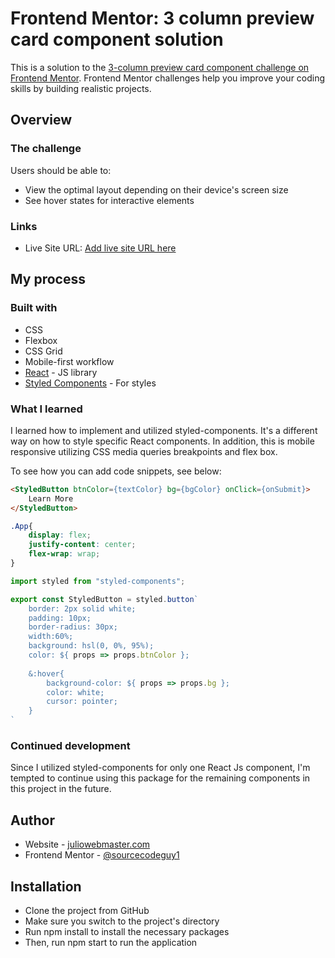 # Frontend Mentor: 3 column preview card component solution

This is a solution to the [3-column preview card component challenge on Frontend Mentor](https://www.frontendmentor.io/challenges/3column-preview-card-component-pH92eAR2-). Frontend Mentor challenges help you improve your coding skills by building realistic projects.

## Overview

### The challenge

Users should be able to:

- View the optimal layout depending on their device's screen size
- See hover states for interactive elements

### Links

- Live Site URL: [Add live site URL here](https://your-live-site-url.com)

## My process

### Built with

- CSS
- Flexbox
- CSS Grid
- Mobile-first workflow
- [React](https://reactjs.org/) - JS library
- [Styled Components](https://styled-components.com/) - For styles

### What I learned

I learned how to implement and utilized styled-components. It's a different way on how to style specific React components.
In addition, this is mobile responsive utilizing CSS media queries breakpoints and flex box.

To see how you can add code snippets, see below:

```html
<StyledButton btnColor={textColor} bg={bgColor} onClick={onSubmit}>
    Learn More
</StyledButton>
```
```css
.App{
    display: flex;
    justify-content: center;
    flex-wrap: wrap;
}
```
```js
import styled from "styled-components";

export const StyledButton = styled.button`
    border: 2px solid white;
    padding: 10px;
    border-radius: 30px;
    width:60%;
    background: hsl(0, 0%, 95%);
    color: ${ props => props.btnColor };
    
    &:hover{
        background-color: ${ props => props.bg };
        color: white;
        cursor: pointer;
    }
`
```

### Continued development

Since I utilized styled-components for only one React Js component,
I'm tempted to continue using this package for the remaining components
in this project in the future.

## Author

- Website - [juliowebmaster.com](https://juliowebmaster.com)
- Frontend Mentor - [@sourcecodeguy1](https://www.frontendmentor.io/profile/sourcecodeguy1)

## Installation

- Clone the project from GitHub
- Make sure you switch to the project's directory
- Run npm install to install the necessary packages
- Then, run npm start to run the application
